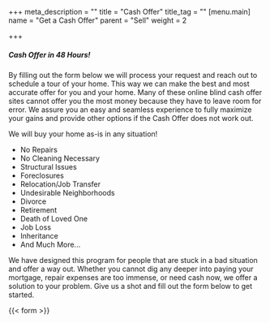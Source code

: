 +++
meta_description = ""
title = "Cash Offer"
title_tag = ""
[menu.main]
name = "Get a Cash Offer"
parent = "Sell"
weight = 2

+++
##### Cash Offer in 48 Hours!

By filling out the form below we will process your request and reach out to schedule a tour of your home. This way we can make the best and most accurate offer for you and your home. Many of these online blind cash offer sites cannot offer you the most money because they have to leave room for error. We assure you an easy and seamless experience to fully maximize your gains and provide other options if the Cash Offer does not work out.

  
We will buy your home as-is in any situation!

* No Repairs
* No Cleaning Necessary
* Structural Issues
* Foreclosures
* Relocation/Job Transfer
* Undesirable Neighborhoods
* Divorce
* Retirement
* Death of Loved One
* Job Loss
* Inheritance
* And Much More...

We have designed this program for people that are stuck in a bad situation and offer a way out. Whether you cannot dig any deeper into paying your mortgage, repair expenses are too immense, or need cash now, we offer a solution to your problem. Give us a shot and fill out the form below to get started.

{{< form >}}